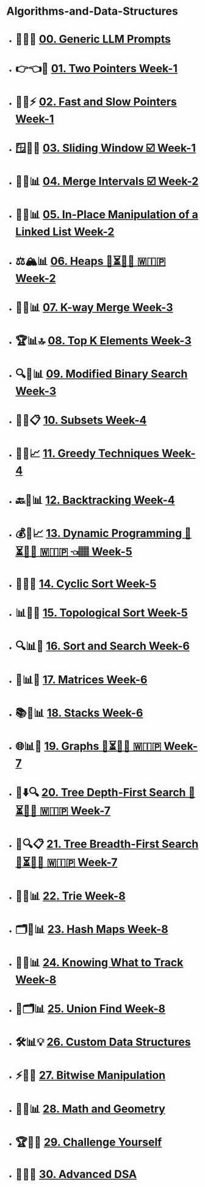 # Algorithms-and-Data-Structures 

- # 🤖💭✨ [00. Generic LLM Prompts](./00.%20LLM%20Prompts/LLM%20Prompt:%20Generic%20LeetCode%20Pattern%20Guide%20Generator.md)
- # 👉👈🎯 [01. Two Pointers **Week-1**]()
- # 🐰🐢⚡ [02. Fast and Slow Pointers **Week-1**]()
- # 🪟🔄📱 [03. Sliding Window ☑️ **Week-1**]()
- # 🔗⏰📊 [04. Merge Intervals ☑️ **Week-2**](./04.%20Merge%20Intervals/README.md)
- # 🌳🔄📊 [05. In-Place Manipulation of a Linked List **Week-2**]()
- # ⚖️🏔️📊 [06. Heaps 🚧⏳🔄🔜 🇼🇮🇵 **Week-2**]()
- # 🔀🔗📊 [07. K-way Merge **Week-3**]()
- # 🏆📊🔝 [08. Top K Elements **Week-3**]()
- # 🔍🎯📊 [09. Modified Binary Search **Week-3**]()
- # 🧮💭📋 [10. Subsets **Week-4**]()
- # 🎯💡📈 [11. Greedy Techniques **Week-4**]()
- # 🔙🎯📊 [12. Backtracking **Week-4**]()
- # 💰🎒📈 [13. Dynamic Programming 🚧⏳🔄🔜 🇼🇮🇵 👈🏽 **Week-5**](13.%20Dynamic%20Programming/README.md)
- # 🔧📂🎯 [14. Cyclic Sort **Week-5**]()
- # 📊🔗🎯 [15. Topological Sort **Week-5**]()
- # 🔍📊🎯 [16. Sort and Search **Week-6**]()
- # 🔢📊🎯 [17. Matrices **Week-6**]()
- # 📚🔧📊 [18. Stacks **Week-6**]()
- # 🌐📊🔗 [19. Graphs 🚧⏳🔄🔜 🇼🇮🇵 **Week-7**]()
- # 🌲⬇️🔍 [20. Tree Depth-First Search 🚧⏳🔄🔜 🇼🇮🇵 **Week-7**]()
- # 🌲🔍📋 [21. Tree Breadth-First Search 🚧⏳🔄🔜 🇼🇮🇵 **Week-7**]()
- # 🌸🔢📊 [22. Trie **Week-8**]()
- # 🗂️💾📊 [23. Hash Maps **Week-8**]()
- # 📍🎯📊 [24. Knowing What to Track **Week-8**]()
- # 🔗🗂️📊 [25. Union Find **Week-8**]()
- # 🛠️📊💡 [26. Custom Data Structures]()
- # ⚡🔧🎯 [27. Bitwise Manipulation]()
- # 📐🔢📊 [28. Math and Geometry]()
- # 🏆💪🎯 [29. Challenge Yourself]()
- # 🚀🧠💎 [30. Advanced DSA]()